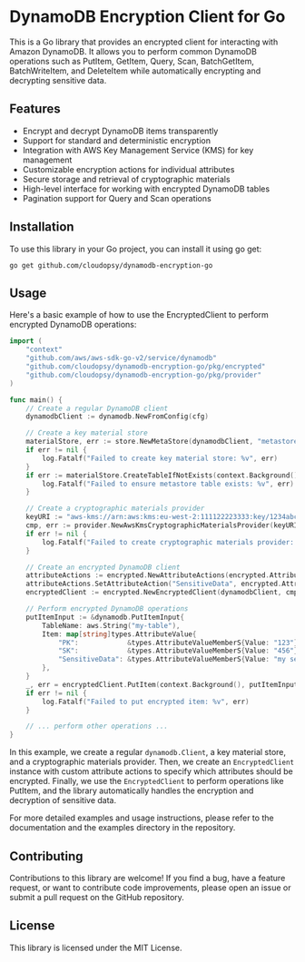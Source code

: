 # DynamoDB Encryption Client for Go

This is a Go library that provides an encrypted client for interacting with Amazon DynamoDB. It allows you to perform common DynamoDB operations such as PutItem, GetItem, Query, Scan, BatchGetItem, BatchWriteItem, and DeleteItem while automatically encrypting and decrypting sensitive data.

## Features

- Encrypt and decrypt DynamoDB items transparently
- Support for standard and deterministic encryption
- Integration with AWS Key Management Service (KMS) for key management
- Customizable encryption actions for individual attributes
- Secure storage and retrieval of cryptographic materials
- High-level interface for working with encrypted DynamoDB tables
- Pagination support for Query and Scan operations

## Installation

To use this library in your Go project, you can install it using go get:

```shell
go get github.com/cloudopsy/dynamodb-encryption-go
```

## Usage

Here's a basic example of how to use the EncryptedClient to perform encrypted DynamoDB operations:

```go
import (
    "context"
    "github.com/aws/aws-sdk-go-v2/service/dynamodb"
    "github.com/cloudopsy/dynamodb-encryption-go/pkg/encrypted"
    "github.com/cloudopsy/dynamodb-encryption-go/pkg/provider"
)

func main() {
    // Create a regular DynamoDB client
    dynamodbClient := dynamodb.NewFromConfig(cfg)

    // Create a key material store
    materialStore, err := store.NewMetaStore(dynamodbClient, "metastore-table")
    if err != nil {
        log.Fatalf("Failed to create key material store: %v", err)
    }
    if err := materialStore.CreateTableIfNotExists(context.Background()); err != nil {
        log.Fatalf("Failed to ensure metastore table exists: %v", err)
    }

    // Create a cryptographic materials provider
    keyURI := "aws-kms://arn:aws:kms:eu-west-2:111122223333:key/1234abcd-12ab-34cd-56ef-1234567890ab"
    cmp, err := provider.NewAwsKmsCryptographicMaterialsProvider(keyURI, nil, materialStore)
    if err != nil {
        log.Fatalf("Failed to create cryptographic materials provider: %v", err)
    }

    // Create an encrypted DynamoDB client
    attributeActions := encrypted.NewAttributeActions(encrypted.AttributeActionDoNothing)
    attributeActions.SetAttributeAction("SensitiveData", encrypted.AttributeActionEncrypt)
    encryptedClient := encrypted.NewEncryptedClient(dynamodbClient, cmp, attributeActions)

    // Perform encrypted DynamoDB operations
    putItemInput := &dynamodb.PutItemInput{
        TableName: aws.String("my-table"),
        Item: map[string]types.AttributeValue{
            "PK":            &types.AttributeValueMemberS{Value: "123"},
            "SK":            &types.AttributeValueMemberS{Value: "456"},
            "SensitiveData": &types.AttributeValueMemberS{Value: "my secret data"},
        },
    }
    _, err = encryptedClient.PutItem(context.Background(), putItemInput)
    if err != nil {
        log.Fatalf("Failed to put encrypted item: %v", err)
    }

    // ... perform other operations ...
}
```

In this example, we create a regular `dynamodb.Client`, a key material store, and a cryptographic materials provider. Then, we create an `EncryptedClient` instance with custom attribute actions to specify which attributes should be encrypted. Finally, we use the `EncryptedClient` to perform operations like PutItem, and the library automatically handles the encryption and decryption of sensitive data.

For more detailed examples and usage instructions, please refer to the documentation and the examples directory in the repository.

## Contributing

Contributions to this library are welcome! If you find a bug, have a feature request, or want to contribute code improvements, please open an issue or submit a pull request on the GitHub repository.

## License

This library is licensed under the MIT License.
